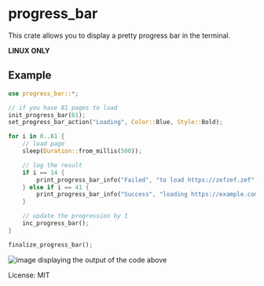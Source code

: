 # progress_bar

This crate allows you to display a pretty progress bar in the terminal.

**LINUX ONLY**

## Example

```rust
use progress_bar::*;

// if you have 81 pages to load
init_progress_bar(81);
set_progress_bar_action("Loading", Color::Blue, Style::Bold);

for i in 0..81 {
    // load page
    sleep(Duration::from_millis(500));

    // log the result
    if i == 14 {
        print_progress_bar_info("Failed", "to load https://zefzef.zef", Color::Red, Style::Normal);
    } else if i == 41 {
        print_progress_bar_info("Success", "loading https://example.com", Color::Green, Style::Bold);
    }

    // update the progression by 1
    inc_progress_bar();
}

finalize_progress_bar();
```

![image displaying the output of the code above](https://cdn.discordapp.com/attachments/694923348844609597/966323739056828436/unknown.png "Output")

License: MIT
